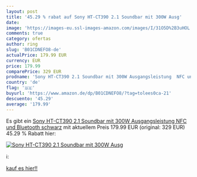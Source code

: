 ```yaml
---
layout: post
title: '45.29 % rabat auf Sony HT-CT390 2.1 Soundbar mit 300W Ausg'
date: 
image: 'https://images-eu.ssl-images-amazon.com/images/I/31O5D%2B3uHOL._SL200_.jpg'
comments: true
category: ofertas
author: ring
slug: 'B01CDNEFO8-de'
actualPrice: 179.99 EUR
currency: EUR
price: 179.99
comparePrice: 329 EUR
prodname: 'Sony HT-CT390 2.1 Soundbar mit 300W Ausgangsleistung  NFC und Bluetooth  schwarz'
country: 'de'
flag: '🇩🇪'
buyurl: 'https://www.amazon.de/dp/B01CDNEFO8/?tag=tolees0ca-21'
descuento: '45.29'
average: '179.99'
---
```


Es gibt ein [Sony HT-CT390 2.1 Soundbar mit 300W Ausgangsleistung  NFC und Bluetooth  schwarz](https://www.amazon.de/dp/B01CDNEFO8/?tag=tolees0ca-21) mit aktuellem Preis 179.99 EUR (original: 329 EUR) 45.29 % Rabatt hier:

[![Sony HT-CT390 2.1 Soundbar mit 300W Ausg](https://images-eu.ssl-images-amazon.com/images/I/31O5D%2B3uHOL._SL200_.jpg)](https://www.amazon.de/dp/B01CDNEFO8/?tag=tolees0ca-21)

ℹ️:


[kauf es hier!!](https://www.amazon.de/dp/B01CDNEFO8/?tag=tolees0ca-21)
